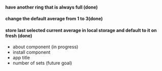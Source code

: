 
#### have another ring that is always full (done)
#### change the default average from 1 to 3(done)
#### store last selected current average in local storage and default to it on fresh (done)
- about component (in progress)
- install component
- app title
- number of sets (future goal)


